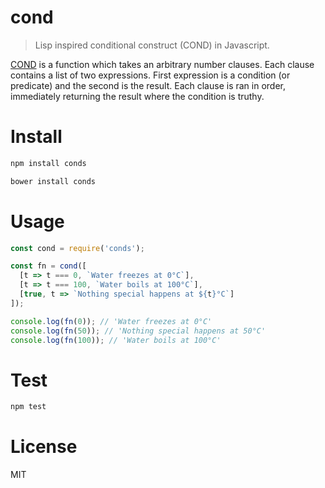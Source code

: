 # cond

> Lisp inspired conditional construct (COND) in Javascript.

[COND](https://www.cis.upenn.edu/~matuszek/LispText/lisp-cond.html) is a function which takes an arbitrary number clauses. Each clause contains a list of two expressions. First expression is a condition (or predicate) and the second is the result. Each clause is ran in order, immediately returning the result where the condition is truthy.

# Install

```bash
npm install conds
```

```bash
bower install conds
```

# Usage

```javascript
const cond = require('conds');

const fn = cond([
  [t => t === 0, `Water freezes at 0°C`],
  [t => t === 100, `Water boils at 100°C`],
  [true, t => `Nothing special happens at ${t}°C`]
]);

console.log(fn(0)); // 'Water freezes at 0°C'
console.log(fn(50)); // 'Nothing special happens at 50°C'
console.log(fn(100)); // 'Water boils at 100°C'
```

# Test

```bash
npm test
```

# License

MIT

